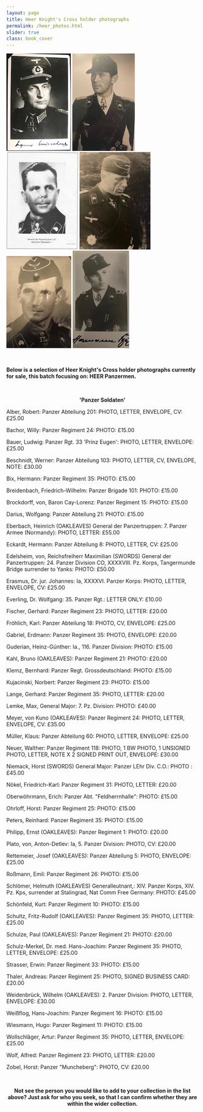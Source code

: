 ```yaml
---
layout: page
title: Heer Knight's Cross holder photographs
permalink: /heer_photos.html
slider: true
class: book_cover
---
```


<p float="left">
<img src="./assets/Werner Mildebrath 2.jpg"/>
<img src="./assets/Bruno Kahl 2.jpg"/>
<img src="./assets/Heinrich Eberbach.jpg"/>
<img src="./assets/Kuno von Meyer 2.jpg"/>
<img src="./assets/Fritz Rudolf Schultz 2.jpg"/>
<img src="./assets/Hermann Bix 2.jpg"/>
</p>  
<br />
<p><b>Below is a selection of Heer Knight's Cross holder photographs currently for sale, this batch focusing on: HEER Panzermen.</b></p>
<br />
<p><b><center>'Panzer Soldaten'</center></b></p>
<p>Alber,	Robert: Panzer Abteilung 201: PHOTO, LETTER, ENVELOPE, CV: £25.00</p>
<p>Bachor, Willy: Panzer Regiment 24: PHOTO: £15.00</p>
<p>Bauer,	Ludwig: Panzer Rgt. 33 'Prinz Eugen': PHOTO, LETTER, ENVELOPE:	£25.00
<P>Beschnidt, Werner: Panzer Abteilung 103:	PHOTO, LETTER, CV, ENVELOPE, NOTE: £30.00</p>
<p>Bix,	Hermann: Panzer Regiment 35: PHOTO:	£15.00</p>
<p>Breidenbach,	Friedrich-Wilhelm: Panzer Brigade 101: PHOTO:	£15.00</p>
<p>Brockdorff, von,	Baron Cay-Lorenz: Panzer Regiment 15: PHOTO:	£15.00</p>
<p>Darius,	Wolfgang: Panzer Abteilung 21: PHOTO:	£15.00</p>
<p>Eberbach,	Heinrich (OAKLEAVES) General der Panzertruppen: 7. Panzer Armee (Normandy): PHOTO, LETTER:	£55.00</p>
<p>Eckardt,	Hermann: Panzer Abteilung 8: PHOTO, LETTER, CV:	£25.00</p>
<p>Edelsheim, von,	Reichsfreiherr Maximilian	(SWORDS) General der Panzertruppen: 24. Panzer Division CO, XXXXVIII. Pz. Korps, Tangermunde Bridge surrender to Yanks: PHOTO:	£50.00</p>
<p>Erasmus,	Dr. jur. Johannes: Ia, XXXXVI. Panzer Korps: PHOTO, LETTER, ENVELOPE, CV:	£25.00</p>
<p>Everling,	Dr. Wolfgang: 35. Panzer Rgt.: LETTER ONLY:	£10.00</p>
<p>Fischer,	Gerhard: Panzer Regiment 23: PHOTO, LETTER:	£20.00</p>
<p>Fröhlich,	Karl: Panzer Abteilung 18: PHOTO, CV, ENVELOPE:	£25.00</p>
<p>Gabriel,	Erdmann: Panzer Regiment 35: PHOTO, ENVELOPE:	£20.00</p>
<p>Guderian,	Heinz-Günther: Ia., 116. Panzer Division: PHOTO:	£15.00</p>
<p>Kahl,	Bruno	(OAKLEAVES): Panzer Regiment 21: PHOTO:	£20.00</p>
<p>Klemz,	Bernhard: Panzer Regt. Grossdeutschland: PHOTO: £15.00</p>
<p>Kujacinski,	Norbert: Panzer Regiment 23: PHOTO:	£15.00</p>
<p>Lange,	Gerhard: Panzer Regiment 35: PHOTO, LETTER:	£20.00</p>
<p>Lemke,	Max, General Major: 7. Pz. Division: PHOTO: £40.00</p>
<p>Meyer, von	Kuno (OAKLEAVES): Panzer Regiment 24: PHOTO, LETTER, ENVELOPE, CV: £35.00</p>
<p>Müller,	Klaus: Panzer Abteilung 60: PHOTO, LETTER, ENVELOPE:	£25.00</p>
<p>Neuer,	Walther: Panzer Regiment 118: PHOTO, 1 BW PHOTO, 1 UNSIGNED PHOTO, LETTER, NOTE X 2 SIGNED PRINT OUT, ENVELOPE:	£30.00</p>
<p>Niemack,	Horst	(SWORDS) General Major: Panzer LEhr Div. C.O.: PHOTO :£45.00</p>
<p>Nökel,	Friedrich-Karl: Panzer Regiment 31: PHOTO, LETTER:	£20.00</p>
<p>Oberwöhrmann,	Erich: Panzer Abt.  "Feldherrnhalle": PHOTO:	£15.00</p>
<p>Ohrloff,	Horst: Panzer Regiment 25: PHOTO:	£15.00</p>
<p>Peters,	Reinhard: Panzer Regiment 35: PHOTO:	£15.00</p>
<p>Philipp,	Ernst	(OAKLEAVES): Panzer Regiment 1: PHOTO: £20.00</p>
<p>Plato, von,	Anton-Detlev: Ia, 5. Panzer Division: PHOTO, CV: £20.00</p>
<p>Rettemeier,	Josef	(OAKLEAVES): Panzer Abteilung 5: PHOTO, ENVELOPE:	£25.00</p>
<p>Roßmann,	Emil: Panzer Regiment 26: PHOTO:	£15.00</p>
<p>Schlömer,	Helmuth	(OAKLEAVES) Generalleutnant,: XIV. Panzer Korps, XIV. Pz. Kps, surrender at Stalingrad, Nat Comm Free Germany: PHOTO: £45.00</p>
<p>Schönfeld,	Kurt: Panzer Regiment 10: PHOTO:	£15.00</p>
<p>Schultz,	Fritz-Rudolf	(OAKLEAVES): Panzer Regiment 35: PHOTO, LETTER:	£25.00</p>
<p>Schulze,	Paul	(OAKLEAVES): Panzer Regiment 21: PHOTO:	£20.00</p>
<p>Schulz-Merkel,	Dr. med. Hans-Joachim: Panzer Regiment 35: PHOTO, LETTER, ENVELOPE:	£25.00</p>
<p>Strasser,	Erwin: Panzer Regiment 33: PHOTO:	£15.00</p>
<p>Thaler,	Andreas: Panzer Regiment 25: PHOTO, SIGNED BUSINESS CARD:	£20.00</p>
<p>Weidenbrück,	Wilhelm	(OAKLEAVES): 2. Panzer Division: PHOTO, LETTER, ENVELOPE: £30.00</p>
<p>Weißflog,	Hans-Joachim: Panzer Regiment 16: PHOTO:	£15.00</p>
<p>Wiesmann,	Hugo: Panzer Regiment 11: PHOTO:	£15.00</p>
<p>Wollschläger,	Artur: Panzer Regiment 35: PHOTO, LETTER, ENVELOPE:	£25.00</p>
<p>Wolf,	Alfred: Panzer Regiment 23: PHOTO, LETTER:	£20.00</p>
<p>Zobel,	Horst: Panzer "Muncheberg": PHOTO, CV:	£20.00</p>
<br />
<p><b><center>Not see the person you would like to add to your collection in the list above? Just ask for who you seek, so that I can confirm whether they are within the wider collection.</center></b></p>
